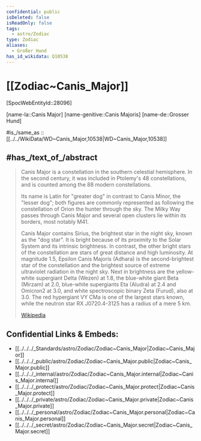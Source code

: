 ```yaml
---
confidential: public
isDeleted: false
isReadOnly: false
tags:
  - astro/Zodiac
type: Zodiac
aliases:
  - Großer Hund
has_id_wikidata: Q10538
---
```


# [[Zodiac~Canis_Major]] 

[SpocWebEntityId::28096] 

[name-la::Canis Major] 
[name-genitive::Canis Majoris] 
[name-de::Grosser Hund] 

#is_/same_as :: [[../../WikiData/WD~Canis_Major,10538|WD~Canis_Major,10538]] 

## #has_/text_of_/abstract 

> Canis Major is a constellation in the southern celestial hemisphere. 
> In the second century, it was included in Ptolemy's 48 constellations, 
> and is counted among the 88 modern constellations. 
> 
> Its name is Latin for "greater dog" in contrast to Canis Minor, the "lesser dog"; 
> both figures are commonly represented as 
> following the constellation of Orion the hunter through the sky. 
> The Milky Way passes through Canis Major 
> and several open clusters lie within its borders, most notably M41.
>
> Canis Major contains Sirius, the brightest star in the night sky, known as the "dog star". 
> It is bright because of its proximity to the Solar System and its intrinsic brightness. In contrast, the other bright stars of the constellation are stars of great distance and high luminosity. At magnitude 1.5, Epsilon Canis Majoris (Adhara) is the second-brightest star of the constellation and the brightest source of extreme ultraviolet radiation in the night sky. Next in brightness are the yellow-white supergiant Delta (Wezen) at 1.8, the blue-white giant Beta (Mirzam) at 2.0, blue-white supergiants Eta (Aludra) at 2.4 and Omicron2 at 3.0, and white spectroscopic binary Zeta (Furud), also at 3.0. The red hypergiant VY CMa is one of the largest stars known, while the neutron star RX J0720.4-3125 has a radius of a mere 5 km.
>
> [Wikipedia](https://en.wikipedia.org/wiki/Canis%20Major)


## Confidential Links & Embeds: 
- [[../../../_Standards/astro/Zodiac/Zodiac~Canis_Major|Zodiac~Canis_Major]] 
- [[../../../_public/astro/Zodiac/Zodiac~Canis_Major.public|Zodiac~Canis_Major.public]] 
- [[../../../_internal/astro/Zodiac/Zodiac~Canis_Major.internal|Zodiac~Canis_Major.internal]] 
- [[../../../_protect/astro/Zodiac/Zodiac~Canis_Major.protect|Zodiac~Canis_Major.protect]] 
- [[../../../_private/astro/Zodiac/Zodiac~Canis_Major.private|Zodiac~Canis_Major.private]] 
- [[../../../_personal/astro/Zodiac/Zodiac~Canis_Major.personal|Zodiac~Canis_Major.personal]] 
- [[../../../_secret/astro/Zodiac/Zodiac~Canis_Major.secret|Zodiac~Canis_Major.secret]] 
